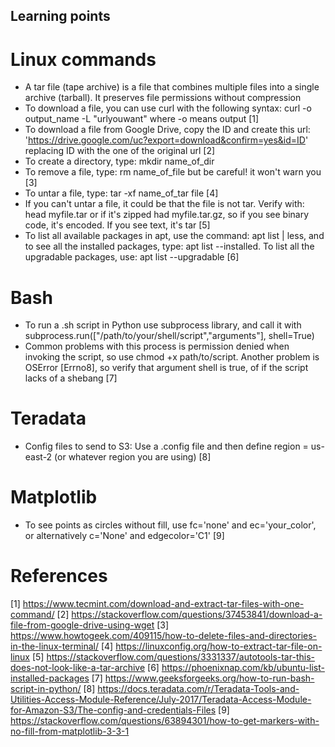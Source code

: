 ## Learning points
# Linux commands
- A tar file (tape archive) is a file that combines multiple files into a single archive (tarball). It preserves file permissions without compression
- To download a file, you can use curl with the following syntax: curl -o output_name -L "urlyouwant" where -o means output [1]
- To download a file from Google Drive, copy the ID and create this url: 'https://drive.google.com/uc?export=download&confirm=yes&id=ID' replacing ID with the one of the original url [2]
- To create a directory, type: mkdir name_of_dir
- To remove a file, type: rm name_of_file but be careful! it won't warn you [3]
- To untar a file, type: tar -xf name_of_tar file [4]
- If you can't untar a file, it could be that the file is not tar. Verify with: head myfile.tar or if it's zipped had myfile.tar.gz, so if you see binary code, it's encoded. If you see text, it's tar [5]
- To list all available packages in apt, use the command: apt list | less, and to see all the installed packages, type: apt list --installed. To list all the upgradable packages, use: apt list --upgradable [6]

# Bash
- To run a .sh script in Python use subprocess library, and call it with subprocess.run(["/path/to/your/shell/script","arguments"], shell=True)
- Common problems with this process is permission denied when invoking the script, so use chmod +x path/to/script. Another problem is OSError [Errno8], so verify that argument shell is true, of if the script lacks of a shebang [7]

# Teradata
- Config files to send to S3: Use a .config file and then define region = us-east-2 (or whatever region you are using) [8] 

# Matplotlib
- To see points as circles without fill, use fc='none' and ec='your_color', or alternatively c='None' and edgecolor='C1' [9]

# References
[1] https://www.tecmint.com/download-and-extract-tar-files-with-one-command/
[2] https://stackoverflow.com/questions/37453841/download-a-file-from-google-drive-using-wget
[3] https://www.howtogeek.com/409115/how-to-delete-files-and-directories-in-the-linux-terminal/
[4] https://linuxconfig.org/how-to-extract-tar-file-on-linux
[5] https://stackoverflow.com/questions/3331337/autotools-tar-this-does-not-look-like-a-tar-archive
[6] https://phoenixnap.com/kb/ubuntu-list-installed-packages
[7] https://www.geeksforgeeks.org/how-to-run-bash-script-in-python/
[8] https://docs.teradata.com/r/Teradata-Tools-and-Utilities-Access-Module-Reference/July-2017/Teradata-Access-Module-for-Amazon-S3/The-config-and-credentials-Files
[9] https://stackoverflow.com/questions/63894301/how-to-get-markers-with-no-fill-from-matplotlib-3-3-1